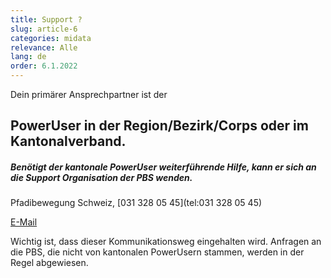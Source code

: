 ```yaml
---
title: Support ?
slug: article-6
categories: midata
relevance: Alle
lang: de
order: 6.1.2022
---
```


Dein primärer Ansprechpartner ist der

## PowerUser in der Region/Bezirk/Corps oder im Kantonalverband.


##### Benötigt der kantonale PowerUser weiterführende Hilfe, kann er sich an die Support Organisation der PBS wenden.

Pfadibewegung Schweiz, [031 328 05 45](tel:031 328 05 45)

[E-Mail](mailto:midata@pbs.ch)

Wichtig ist, dass dieser Kommunikationsweg eingehalten wird. Anfragen an die PBS, die nicht von kantonalen PowerUsern stammen, werden in der Regel abgewiesen.
